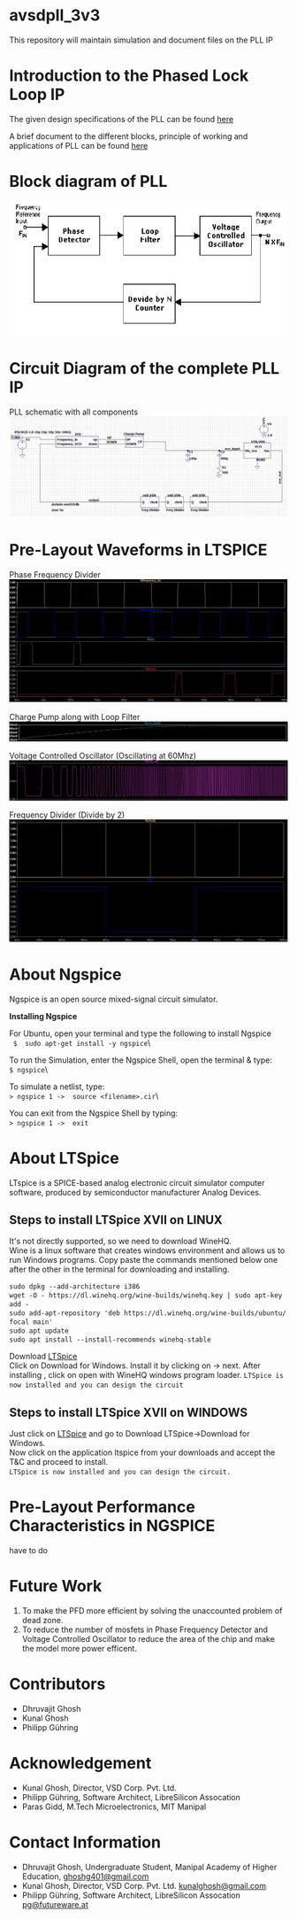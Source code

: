 # avsdpll_3v3
This repository will maintain simulation and document files on the PLL IP 

# Introduction to the Phased Lock Loop IP

The given design specifications of the PLL can be found [here](https://github.com/Dhruvajit/avsdpll_3v3/blob/master/Specifications.pdf)

A brief document to the different blocks, principle of working and applications of PLL can be found [here](https://github.com/Dhruvajit/avsdpll_3v3/blob/master/Reports/PLL_OnChipMultiplier.pdf)
# Block diagram of PLL

![](Images/Block_diagram.png)

# Circuit Diagram of the complete PLL IP

PLL schematic with all components
![](Images/PLL_Schematic.JPG)

# Pre-Layout Waveforms in LTSPICE

Phase Frequency Divider
![](Images/PFD_output.JPG)

Charge Pump along with Loop Filter
![](Images/ChargePump_output.JPG)

Voltage Controlled Oscillator (Oscillating at 60Mhz)
![](Images/VCO_output.JPG)

Frequency Divider (Divide by 2)
![](Images/FrequencyDivider_output.JPG)

# About Ngspice
Ngspice is an open source mixed-signal circuit simulator.

**Installing Ngspice**

For Ubuntu, open your terminal and type the following to install Ngspice\
``` $  sudo apt-get install -y ngspice```\

To run the Simulation, enter the Ngspice Shell, open the terminal & type:\
``` $ ngspice ```\

To simulate a netlist, type:\
```> ngspice 1 ->  source <filename>.cir```\
	
You can exit from the Ngspice Shell by typing:\
```> ngspice 1 ->  exit```

# About LTSpice

LTspice is a SPICE-based analog electronic circuit simulator computer software, produced by semiconductor manufacturer Analog Devices.

## Steps to install LTSpice XVII on LINUX

It's not directly supported, so we need to download WineHQ.\
Wine is a linux software that creates windows environment and allows us to run Windows programs.
Copy paste the commands mentioned below one after the other in the terminal for downloading and installing.
```
sudo dpkg --add-architecture i386
wget -O - https://dl.winehq.org/wine-builds/winehq.key | sudo apt-key add -
sudo add-apt-repository 'deb https://dl.winehq.org/wine-builds/ubuntu/ focal main'
sudo apt update
sudo apt install --install-recommends winehq-stable
```

Download [LTSpice](https://www.analog.com/en/design-center/design-tools-and-calculators/ltspice-simulator.html)\
Click on Download for Windows.
Install it by clicking on -> next.
After installing , click on open with WineHQ windows program loader.
```LTSpice is now installed and you can design the circuit```

## Steps to install LTSpice XVII on WINDOWS

Just click on [LTSpice](https://www.analog.com/en/design-center/design-tools-and-calculators/ltspice-simulator.html) and go to Download LTSpice->Download for Windows.\
Now click on the application ltspice from your downloads and accept the T&C and proceed to install.\
```LTSpice is now installed and you can design the circuit.```

# Pre-Layout Performance Characteristics in NGSPICE

have to do

# Future Work

1. To make the PFD more efficient by solving the unaccounted problem of dead zone.
2. To reduce the number of mosfets in Phase Frequency Detector and Voltage Controlled Oscillator to reduce the area of the chip and make the model more power efficent.

# Contributors

- Dhruvajit Ghosh
- Kunal Ghosh
- Philipp Gühring

# Acknowledgement

- Kunal Ghosh, Director, VSD Corp. Pvt. Ltd.
- Philipp Gühring, Software Architect, LibreSilicon Assocation
- Paras Gidd, M.Tech Microelectronics, MIT Manipal

# Contact Information

- Dhruvajit Ghosh, Undergraduate Student, Manipal Academy of Higher Education, ghoshg401@gmail.com
- Kunal Ghosh, Director, VSD Corp. Pvt. Ltd. kunalghosh@gmail.com
- Philipp Gühring, Software Architect, LibreSilicon Assocation pg@futureware.at




